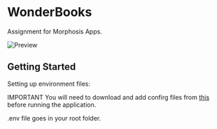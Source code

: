 # WonderBooks

Assignment for Morphosis Apps.

![Preview](https://github.com/manas-raj-shrestha/WonderBooks/NYT-2/screen_shot.png)

## Getting Started

Setting up environment files:

IMPORTANT You will need to download and add confirg files from [this](https://drive.google.com/drive/folders/1Bb2V0KdwDH2J_gV3OZ8PHq_yHSajUODI?usp=sharing) before running the application.

.env file goes in your root folder.
